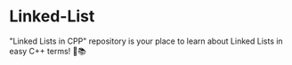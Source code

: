 # Linked-List
"Linked Lists in CPP" repository is your place to learn about Linked Lists in easy C++ terms! 🔗📚
